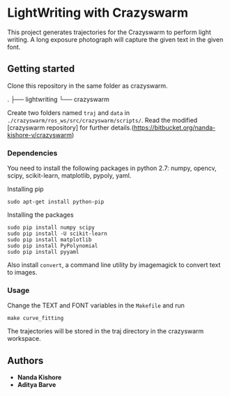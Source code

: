 # LightWriting with Crazyswarm

This project generates trajectories for the Crazyswarm to perform light writing. A long exposure photograph will capture the 
given text in the given font.

## Getting started

Clone this repository in the same folder as crazyswarm.

.
├── lightwriting
└── crazyswarm

Create two folders named `traj` and `data` in `./crazyswarm/ros_ws/src/crazyswarm/scripts/`.
Read the modified [crazyswarm repository] for further details.(https://bitbucket.org/nanda-kishore-v/crazyswarm)

### Dependencies

You need to install the following packages in python 2.7: numpy, opencv, scipy, scikit-learn, matplotlib, pypoly, yaml.

Installing pip

```
sudo apt-get install python-pip
```

Installing the packages
```
sudo pip install numpy scipy
sudo pip install -U scikit-learn
sudo pip install matplotlib
sudo pip install PyPolynomial
sudo pip install pyyaml
```

Also install `convert`, a command line utility by imagemagick to convert text to images.

### Usage

Change the TEXT and FONT variables in the `Makefile` and run 

```
make curve_fitting
```

The trajectories will be stored in the traj directory in the crazyswarm workspace.

## Authors

* **Nanda Kishore**
* **Aditya Barve**

